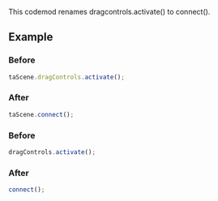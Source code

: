 This codemod renames dragcontrols.activate() to connect().

## Example

### Before

```ts
taScene.dragControls.activate();
```

### After

```ts
taScene.connect();
```

### Before

```ts
dragControls.activate();
```

### After

```ts
connect();
```
